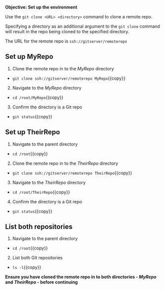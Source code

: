 **Objective: Set up the environment**

Use the `git clone <URL> <directory>` command to clone a remote repo.

Specifying a directory as an additional argument to the `git clone` command will result in the repo being cloned to the specified directory.

The URL for the remote repo is `ssh://gitserver/remoterepo`

## Set up MyRepo

1. Clone the remote repo in to the _MyRepo_ directory
 * `git clone ssh://gitserver/remoterepo MyRepo`{{copy}}
2. Navigate to the _MyRepo_ directory
 * `cd /root/MyRepo`{{copy}}
3. Confirm the directory is a Git repo
 * `git status`{{copy}}


## Set up TheirRepo

1. Navigate to the parent directory
 * `cd /root`{{copy}}
2. Clone the remote repo in to the _TheirRepo_ directory
 * `git clone ssh://gitserver/remoterepo TheirRepo`{{copy}}
3. Navigate to the _TheirRepo_ directory
 * `cd /root/TheirRepo`{{copy}}
4. Confirm the directory is a Git repo
 * `git status`{{copy}}


## List both repositories

1. Navigate to the parent directory
 * `cd /root`{{copy}}
2. List both Git repositories
 * `ls -l`{{copy}}

**Ensure you have cloned the remote repo in to both directories - _MyRepo_ and _TheirRepo_ -  before continuing**
